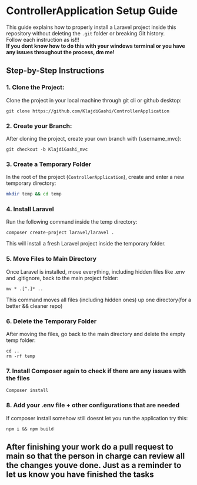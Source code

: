 # ControllerApplication Setup Guide

This guide explains how to properly install a Laravel project inside this repository without deleting the `.git` folder or breaking Git history. <br>
Follow each instruction as is!!! <br>
**If you dont know how to do this with your windows terminal or you have any issues throughout the process, dm me!**

## Step-by-Step Instructions

### 1. Clone the Project:
Clone the project in your local machine through git cli or github desktop:
```
git clone https://github.com/KlajdiGashi/ControllerApplication
```

### 2. Create your Branch:
After cloning the project, create your own branch with {username_mvc}:

```
git checkout -b KlajdiGashi_mvc
```


### 3. Create a Temporary Folder

In the root of the project (`ControllerApplication`), create and enter a new temporary directory:

```bash
mkdir temp && cd temp
```

### 4. Install Laravel

Run the following command inside the temp directory:

```
composer create-project laravel/laravel .
```

This will install a fresh Laravel project inside the temporary folder.

### 5. Move Files to Main Directory

Once Laravel is installed, move everything, including hidden files like .env and .gitignore, back to the main project folder:

```
mv * .[^.]* ..
```
This command moves all files (including hidden ones) up one directory(for a better && cleaner repo)

### 6. Delete the Temporary Folder

After moving the files, go back to the main directory and delete the empty temp folder:

```
cd ..
rm -rf temp
```

### 7. Install Composer again to check if there are any issues with the files

```
Composer install
```

### 8. Add your .env file + other configurations that are needed

If composer install somehow still doesnt let you run the application try this:

```
npm i && npm build
```

## After finishing your work do a pull request to main so that the person in charge can review all the changes youve done.  Just as a reminder to let us know you have finished the tasks

